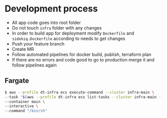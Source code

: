 # Development process

- All app code goes into root folder
- Do not touch `infra` folder with any changes
- In order to build app for deployment modify `Dockerfile` and `sidekiq.Dockerfile` according to needs to get changes
- Push your feature branch
- Create MR
- Follow automated pipelines for docker build, publish, terraform plan
- If there are no errors and code good to go to production merge it and follow pipelines again

## Fargate

```bash
$ aws --profile dt-infra ecs execute-command --cluster infra-main \
--task "$(aws --profile dt-infra ecs list-tasks --cluster infra-main --family chatwoot | jq -r '.taskArns.[0]')" \
--container main \
--interactive \
--command "/bin/sh"
```
